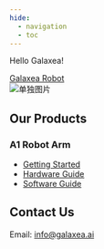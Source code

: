 ```yaml
---
hide:
  - navigation
  - toc
---
```


<!-- 图片和按钮容器 -->
<div class="image-button-container">
    <!-- 按钮部分 -->
    <div class="button-container">
        <!-- 文字部分 -->
        <div class="text-container">
            <p>Hello Galaxea!</p>
        </div>
        <!-- 按钮包装容器 -->
        <div class="buttons-wrapper">
            <a href="Introducing_Galaxea_Robot/product_info/A1" class="md-button-quickstart">
                Galaxea Robot
            </a>
        </div>
    </div>
    <!-- 单独图片 -->
    <img src="assets/logo.png" alt="单独图片" class="standalone-image">
</div>

<body id = unique-page>
    <main>
        <div class="row">
            <section class="products-section">
                <h2>Our Products</h2>
                <div class="product">
                    <h3>A1 Robot Arm</h3>
                    <ul>
                        <li><a href="Guide/A1/Getting_Started">Getting Started</a></li>
                        <li><a href="Guide/A1/Hardware_Guide">Hardware Guide</a></li>
                        <li><a href="Guide/A1/Software_Guide">Software Guide</a></li>
                    </ul>
                </div>
            </section>
            <section class="contact-section">
                <h2>Contact Us</h2>
                <p>Email: <a href="mailto:info@galaxea.ai">info@galaxea.ai</a></p>
            </section>
        </div>
    </main>
</body>

